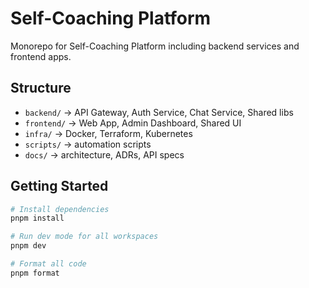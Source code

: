 # Self-Coaching Platform

Monorepo for Self-Coaching Platform including backend services and frontend apps.

## Structure

- `backend/` → API Gateway, Auth Service, Chat Service, Shared libs
- `frontend/` → Web App, Admin Dashboard, Shared UI
- `infra/` → Docker, Terraform, Kubernetes
- `scripts/` → automation scripts
- `docs/` → architecture, ADRs, API specs

## Getting Started

```bash
# Install dependencies
pnpm install

# Run dev mode for all workspaces
pnpm dev

# Format all code
pnpm format
```
